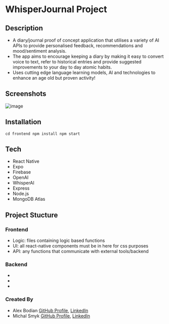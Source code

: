 # WhisperJournal Project

## Description

- A diary/journal proof of concept application that utilises a variety of AI APIs to provide personalised feedback, recommendations and mood/sentiment analysis.
- The app aims to encourage keeping a diary by making it easy to convert voice to text, refer to historical entries and provide suggested improvements to your day to day atomic habits.
- Uses cutting edge language learning models, AI and technologies to enhance an age old but proven activity!

## Screenshots

![image](https://user-images.githubusercontent.com/113264125/236189386-f7065d1d-e0d3-469c-a1ae-63cb19315799.png)

## Installation

`
cd frontend
npm install
npm start
`

## Tech

- React Native
- Expo
- Firebase
- OpenAI
- WhisperAI
- Express
- Node.js
- MongoDB Atlas

## Project Stucture

### Frontend

- Logic: files containing logic based functions
- UI: all react-native components must be in here for css purposes
- API: any functions that communicate with external tools/backend

### Backend

-
-
-

### Created By

- Alex Bodian [GitHub Profile](https://www.github.com/abodian), [LinkedIn](https://www.linkedin.com/in/alex-bodian-54814593/)
- Michal Smyk [GitHub Profile](https://www.github.com/MichalSmyk), [LinkedIn](https://www.linkedin.com/in/michal-smyk-5066a2151/)

